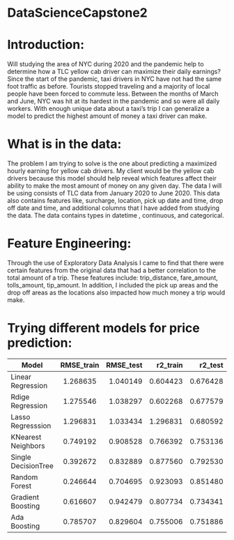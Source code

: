 # DataScienceCapstone2

# Introduction:
Will studying the area of NYC during 2020 and the pandemic help to determine how a TLC yellow cab driver can maximize their daily earnings? Since the start of the pandemic, taxi drivers in NYC have not had the same foot traffic as before. Tourists stopped traveling and a majority of local people have been forced to commute less. Between the months of March and June, NYC was hit at its hardest in the pandemic and so were all daily workers. With enough unique data about a taxi’s trip I can generalize a model to predict the highest amount of money a taxi driver can make.

# What is in the data:
The problem I am trying to solve is the one about predicting a maximized hourly earning for yellow cab drivers. My client would be the yellow cab drivers because this model should help reveal which features affect their ability to make the most amount of money on any given day. The data I will be using consists of TLC data from January 2020 to June 2020. This data also contains features like, surcharge, location, pick up date and time, drop off date and time, and additional columns that I have added from studying the data. The data contains types in datetime , continuous, and categorical.

# Feature Engineering:
Through the use of Exploratory Data Analysis I came to find that there were certain features from the original data that had a better correlation to the total amount of a trip. These features include: trip_distance, fare_amount, tolls_amount, tip_amount. In addition, I included the pick up areas and the drop off areas as the locations also impacted how much money a trip would make.

# Trying different models for price prediction:

| Model             | RMSE_train | RMSE_test | r2_train | r2_test | alpha | n_neighbors | max_depth | n_estimators |
|-------------------|:----------:|----------:|---------:|--------:|------:|------------:|----------:|--------------|
| Linear Regression |  1.268635  | 1.040149  | 0.604423 | 0.676428|  NaN  |     NaN     |    NaN    |      NaN     |
| Rdige Regression  |  1.275546  | 1.038297  | 0.602268 | 0.677579|  0.1  |     NaN     |    NaN    |      NaN     | 
| Lasso Regresssion |  1.296831  | 1.033434  | 1.296831 | 0.680592| 0.001 |     NaN     |    NaN    |      NaN     |
| KNearest Neighbors|  0.749192  | 0.908528  | 0.766392 | 0.753136|  NaN  |      8      |    NaN    |      NaN     |
|Single DecisionTree|  0.392672  | 0.832889  | 0.877560 | 0.792530|  NaN  |     NaN     |     7     |      NaN     |
| Random Forest     |  0.246644  | 0.704695  | 0.923093 | 0.851480|  NaN  |     NaN     |     9     |       5      |
| Gradient Boosting |  0.616607  | 0.942479  | 0.807734 | 0.734341|  NaN  |     NaN     |     9     |       9      |
| Ada Boosting      |  0.785707  | 0.829604  | 0.755006 | 0.751886|  NaN  |     NaN     |    NaN    |       6      |



